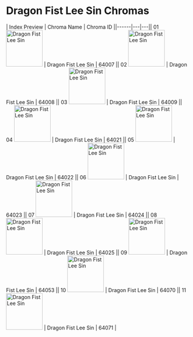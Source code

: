 # Dragon Fist Lee Sin Chromas

| Index  Preview | Chroma Name | Chroma ID ||------|---|---|| 01  <img src='https://raw.communitydragon.org/latest/plugins/rcp-be-lol-game-data/global/default/v1/champion-chroma-images/64/64007.png' alt='Dragon Fist Lee Sin' width='100'> | Dragon Fist Lee Sin | 64007 || 02  <img src='https://raw.communitydragon.org/latest/plugins/rcp-be-lol-game-data/global/default/v1/champion-chroma-images/64/64008.png' alt='Dragon Fist Lee Sin' width='100'> | Dragon Fist Lee Sin | 64008 || 03  <img src='https://raw.communitydragon.org/latest/plugins/rcp-be-lol-game-data/global/default/v1/champion-chroma-images/64/64009.png' alt='Dragon Fist Lee Sin' width='100'> | Dragon Fist Lee Sin | 64009 || 04  <img src='https://raw.communitydragon.org/latest/plugins/rcp-be-lol-game-data/global/default/v1/champion-chroma-images/64/64021.png' alt='Dragon Fist Lee Sin' width='100'> | Dragon Fist Lee Sin | 64021 || 05  <img src='https://raw.communitydragon.org/latest/plugins/rcp-be-lol-game-data/global/default/v1/champion-chroma-images/64/64022.png' alt='Dragon Fist Lee Sin' width='100'> | Dragon Fist Lee Sin | 64022 || 06  <img src='https://raw.communitydragon.org/latest/plugins/rcp-be-lol-game-data/global/default/v1/champion-chroma-images/64/64023.png' alt='Dragon Fist Lee Sin' width='100'> | Dragon Fist Lee Sin | 64023 || 07  <img src='https://raw.communitydragon.org/latest/plugins/rcp-be-lol-game-data/global/default/v1/champion-chroma-images/64/64024.png' alt='Dragon Fist Lee Sin' width='100'> | Dragon Fist Lee Sin | 64024 || 08  <img src='https://raw.communitydragon.org/latest/plugins/rcp-be-lol-game-data/global/default/v1/champion-chroma-images/64/64025.png' alt='Dragon Fist Lee Sin' width='100'> | Dragon Fist Lee Sin | 64025 || 09  <img src='https://raw.communitydragon.org/latest/plugins/rcp-be-lol-game-data/global/default/v1/champion-chroma-images/64/64053.png' alt='Dragon Fist Lee Sin' width='100'> | Dragon Fist Lee Sin | 64053 || 10  <img src='https://raw.communitydragon.org/latest/plugins/rcp-be-lol-game-data/global/default/v1/champion-chroma-images/64/64070.png' alt='Dragon Fist Lee Sin' width='100'> | Dragon Fist Lee Sin | 64070 || 11  <img src='https://raw.communitydragon.org/latest/plugins/rcp-be-lol-game-data/global/default/v1/champion-chroma-images/64/64071.png' alt='Dragon Fist Lee Sin' width='100'> | Dragon Fist Lee Sin | 64071 |